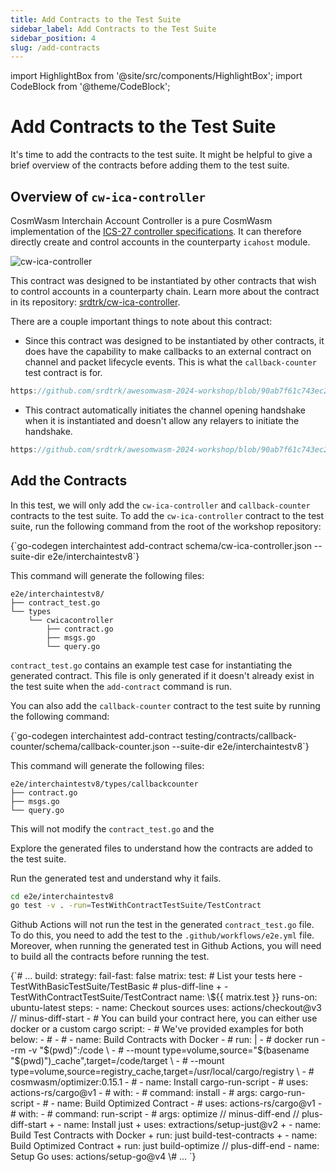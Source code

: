 ```yaml
---
title: Add Contracts to the Test Suite
sidebar_label: Add Contracts to the Test Suite
sidebar_position: 4
slug: /add-contracts
---
```


import HighlightBox from '@site/src/components/HighlightBox';
import CodeBlock from '@theme/CodeBlock';

# Add Contracts to the Test Suite

It's time to add the contracts to the test suite. It might be helpful to give a brief overview of the contracts before adding them to the test suite.

## Overview of `cw-ica-controller`

CosmWasm Interchain Account Controller is a pure CosmWasm implementation of the [ICS-27 controller specifications](https://github.com/cosmos/ibc/tree/main/spec/app/ics-027-interchain-accounts). It can therefore directly create and control accounts in the counterparty `icahost` module.

![cw-ica-controller](https://raw.githubusercontent.com/srdtrk/cw-ica-controller/main/docs/static/img/cw-ica-controller.svg)

This contract was designed to be instantiated by other contracts that wish to control accounts in a counterparty chain. Learn more about the contract in its repository: [srdtrk/cw-ica-controller](https://github.com/srdtrk/cw-ica-controller).

<HighlightBox type="note" title="Note">

There are a couple important things to note about this contract:

- Since this contract was designed to be instantiated by other contracts, it does have the capability to make callbacks to an external contract on channel and packet lifecycle events. This is what the `callback-counter` test contract is for.

```rust reference
https://github.com/srdtrk/awesomwasm-2024-workshop/blob/90ab7f61c743ec26c22fe3a1f3b8fac140a19a39/src/types/callbacks.rs#L15-L46
```

- This contract automatically initiates the channel opening handshake when it is instantiated and doesn't allow any relayers to initiate the handshake.

```rust reference
https://github.com/srdtrk/awesomwasm-2024-workshop/blob/90ab7f61c743ec26c22fe3a1f3b8fac140a19a39/src/types/msg.rs#L8-L21
```

</HighlightBox>

## Add the Contracts

In this test, we will only add the `cw-ica-controller` and `callback-counter` contracts to the test suite. To add the `cw-ica-controller` contract to the test suite, run the following command from the root of the workshop repository:

<CodeBlock source="https://github.com/srdtrk/awesomwasm-2024-workshop/commit/ae4521ffe08ee1b47dc10a462a85f92950dbe37b">
{`go-codegen interchaintest add-contract schema/cw-ica-controller.json --suite-dir e2e/interchaintestv8`}
</CodeBlock>

This command will generate the following files:

```text
e2e/interchaintestv8/
├── contract_test.go
└── types
    └── cwicacontroller
        ├── contract.go
        ├── msgs.go
        └── query.go
```

`contract_test.go` contains an example test case for instantiating the generated contract. This file is only generated if it doesn't already exist in the test suite when the `add-contract` command is run.

You can also add the `callback-counter` contract to the test suite by running the following command:

<CodeBlock source="https://github.com/srdtrk/awesomwasm-2024-workshop/commit/38f6c88e2f5fde99153a048a9a709bb9c0eaac85">
  {`go-codegen interchaintest add-contract testing/contracts/callback-counter/schema/callback-counter.json --suite-dir e2e/interchaintestv8`}
</CodeBlock>

This command will generate the following files:

```text
e2e/interchaintestv8/types/callbackcounter
├── contract.go
├── msgs.go
└── query.go
```

This will not modify the `contract_test.go` and the 

<HighlightBox type="tip" title="Exploration">

Explore the generated files to understand how the contracts are added to the test suite.

Run the generated test and understand why it fails.

```sh
cd e2e/interchaintestv8
go test -v . -run=TestWithContractTestSuite/TestContract
```

</HighlightBox>

<HighlightBox type="warn" title="Github Actions">

Github Actions will not run the test in the generated `contract_test.go` file. To do this, you need to add the test to the `.github/workflows/e2e.yml` file. Moreover, when running the generated test in Github Actions, you will need to build all the contracts before running the test.

<CodeBlock language="yaml" source="https://github.com/srdtrk/awesomwasm-2024-workshop/commit/4344baaa0ffa926e5f97b4da46f880b7d6a8a230">
{`# ...
  build:
    strategy:
      fail-fast: false
      matrix:
        test:
          # List your tests here
          - TestWithBasicTestSuite/TestBasic
          # plus-diff-line
+         - TestWithContractTestSuite/TestContract
    name: \${{ matrix.test }}
    runs-on: ubuntu-latest
    steps:
      - name: Checkout sources
        uses: actions/checkout@v3
      // minus-diff-start
-     # You can build your contract here, you can either use docker or a custom cargo script:
-     # We've provided examples for both below:
-     # 
-     # - name: Build Contracts with Docker
-     #   run: |
-     #     docker run --rm -v "$(pwd)":/code \
-     #     --mount type=volume,source="$(basename "$(pwd)")_cache",target=/code/target \
-     #     --mount type=volume,source=registry_cache,target=/usr/local/cargo/registry \
-     #     cosmwasm/optimizer:0.15.1
-     # - name: Install cargo-run-script
-     #   uses: actions-rs/cargo@v1
-     #   with:
-     #     command: install
-     #     args: cargo-run-script
-     # - name: Build Optimized Contract
-     #   uses: actions-rs/cargo@v1
-     #   with:
-     #     command: run-script
-     #     args: optimize
      // minus-diff-end
      // plus-diff-start
+     - name: Install just
+       uses: extractions/setup-just@v2
+     - name: Build Test Contracts with Docker
+       run: just build-test-contracts
+     - name: Build Optimized Contract
+       run: just build-optimize
      // plus-diff-end
      - name: Setup Go
        uses: actions/setup-go@v4
\# ...
`}
</CodeBlock>

</HighlightBox>

